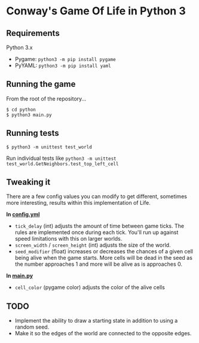 # Conway's Game Of Life in Python 3

## Requirements
Python 3.x

- Pygame: `python3 -m pip install pygame`
- PyYAML: `python3 -m pip install yaml`

## Running the game
From the root of the repository...
```
$ cd python
$ python3 main.py
```

## Running tests
```
$ python3 -m unittest test_world
```
Run individual tests like `python3 -m unittest test_world.GetNeighbors.test_top_left_cell`

## Tweaking it
There are a few config values you can modify to get different, sometimes more interesting, results within this implementation of Life.

**In [config.yml](https://github.com/carterbancroft/game-of-life/blob/master/python/config.yml)**
- `tick_delay` (int) adjusts the amount of time between game ticks. The rules are implemented once during each tick. You'll run up against speed limitations with this on larger worlds.
- `screen_width` / `screen_height` (int) adjusts the size of the world.
- `seed_modifier` (float) increases or decreases the chances of a given cell being alive when the game starts. More cells will be dead in the seed as the number approaches 1 and more will be alive as is approaches 0.

**In [main.py](https://github.com/carterbancroft/game-of-life/blob/master/python/main.py)**
- `cell_color` (pygame color) adjusts the color of the alive cells

## TODO
- Implement the ability to draw a starting state in addition to using a random seed.
- Make it so the edges of the world are connected to the opposite edges.
